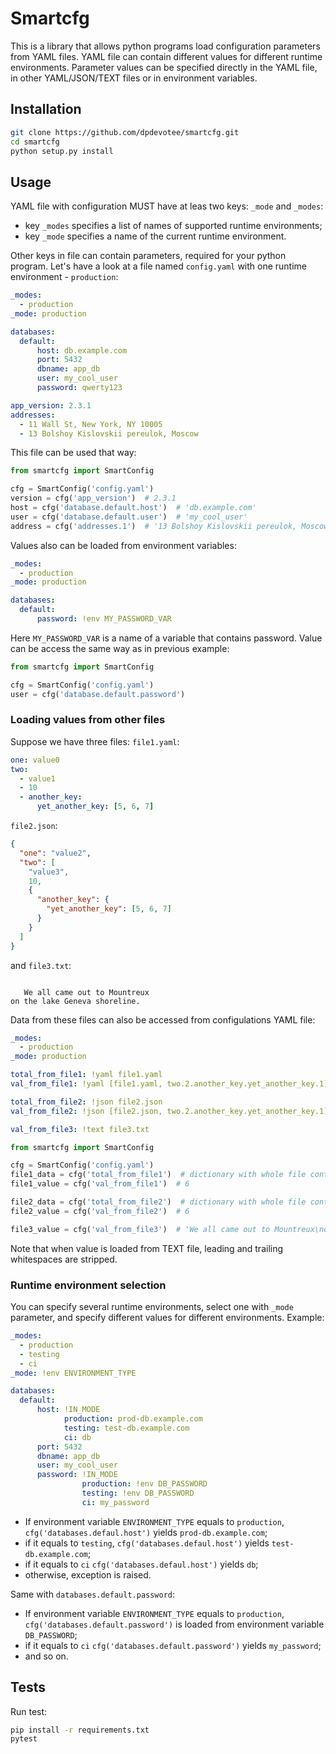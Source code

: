 # Smartcfg

This is a library that allows python programs load configuration parameters
from YAML files. YAML file can contain different values for different
runtime environments. Parameter values can be specified directly in the YAML
file, in other YAML/JSON/TEXT files or in environment variables.

## Installation

```bash
git clone https://github.com/dpdevotee/smartcfg.git
cd smartcfg
python setup.py install
```

## Usage

YAML file with configuration MUST have at leas two keys: `_mode` and `_modes`:
* key `_modes` specifies a list of names of supported runtime environments;
* key `_mode` specifies a name of the current runtime environment.

Other keys in file can contain parameters, required for your python program.
Let's have a look at a file named `config.yaml` with one runtime 
environment - `production`:

```YAML
_modes:
  - production
_mode: production

databases:
  default:
      host: db.example.com
      port: 5432
      dbname: app_db
      user: my_cool_user
      password: qwerty123

app_version: 2.3.1
addresses:
  - 11 Wall St, New York, NY 10005
  - 13 Bolshoy Kislovskii pereulok, Moscow
```

This file can be used that way:

```python
from smartcfg import SmartConfig

cfg = SmartConfig('config.yaml')
version = cfg('app_version')  # 2.3.1
host = cfg('database.default.host')  # 'db.example.com'
user = cfg('database.default.user')  # 'my_cool_user'
address = cfg('addresses.1')  # '13 Bolshoy Kislovskii pereulok, Moscow'
```

Values also can be loaded from environment variables:
```YAML
_modes:
  - production
_mode: production

databases:
  default:
      password: !env MY_PASSWORD_VAR
```
Here `MY_PASSWORD_VAR` is a name of a variable that contains password.
Value can be access the same way as in previous example:
```python
from smartcfg import SmartConfig

cfg = SmartConfig('config.yaml')
user = cfg('database.default.password')
```

### Loading values from other files
Suppose we have three files:
`file1.yaml`:
```YAML
one: value0
two:
  - value1
  - 10
  - another_key:
      yet_another_key: [5, 6, 7]
```
`file2.json`:
```JSON
{
  "one": "value2",
  "two": [
    "value3",
    10,
    {
      "another_key": {
        "yet_another_key": [5, 6, 7]
      }
    }
  ]
}
```
and `file3.txt`:
```text

   We all came out to Mountreux
on the lake Geneva shoreline.

```
Data from these files can also be accessed from configulations YAML file:

```YAML
_modes:
  - production
_mode: production

total_from_file1: !yaml file1.yaml
val_from_file1: !yaml [file1.yaml, two.2.another_key.yet_another_key.1]

total_from_file2: !json file2.json
val_from_file2: !json [file2.json, two.2.another_key.yet_another_key.1]

val_from_file3: !text file3.txt
```

```python
from smartcfg import SmartConfig

cfg = SmartConfig('config.yaml')
file1_data = cfg('total_from_file1')  # dictionary with whole file content
file1_value = cfg('val_from_file1')  # 6

file2_data = cfg('total_from_file2')  # dictionary with whole file content
file2_value = cfg('val_from_file2')  # 6

file3_value = cfg('val_from_file3')  # 'We all came out to Mountreux\non the lake Geneva shoreline.'
```
Note that when value is loaded from TEXT file, leading and trailing
whitespaces are stripped.

### Runtime environment selection

You can specify several runtime environments, select one with `_mode`
parameter, and specify different values for different environments.
Example:

```YAML
_modes:
  - production
  - testing
  - ci
_mode: !env ENVIRONMENT_TYPE

databases:
  default:
      host: !IN_MODE
            production: prod-db.example.com
            testing: test-db.example.com
            ci: db
      port: 5432
      dbname: app_db
      user: my_cool_user
      password: !IN_MODE
                production: !env DB_PASSWORD
                testing: !env DB_PASSWORD
                ci: my_password
```

* If environment variable `ENVIRONMENT_TYPE` equals to `production`,
`cfg('databases.defaul.host')` yields `prod-db.example.com`;
* if it equals to `testing`, `cfg('databases.defaul.host')` yields `test-db.example.com`;
* if it equals to `ci` `cfg('databases.defaul.host')` yields `db`;
* otherwise, exception is raised.

Same with `databases.default.password`:
* If environment variable `ENVIRONMENT_TYPE` equals to `production`,
`cfg('databases.default.password')` is loaded from environment variable `DB_PASSWORD`;
* if it equals to `ci` `cfg('databases.default.password')` yields `my_password`;
* and so on.

## Tests
Run test:
```bash
pip install -r requirements.txt
pytest
```

